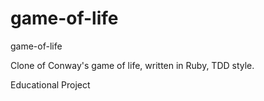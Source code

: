 game-of-life
============

game-of-life

Clone of Conway's game of life, written in Ruby, TDD style.

Educational Project
